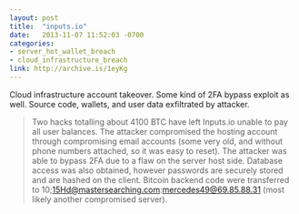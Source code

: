 ```yaml
---
layout: post
title:  "inputs.io"
date:   2013-11-07 11:52:03 -0700
categories:
- server_hot_wallet_breach
- cloud_infrastructure_breach
link: http://archive.is/1eyKg
---
```

Cloud infrastructure account takeover. Some kind of 2FA bypass exploit as well. Source code, wallets, and user data exfiltrated by attacker.

> Two hacks totalling about 4100 BTC have left Inputs.io unable to pay all user balances. The attacker compromised the hosting account through compromising email accounts (some very old, and without phone numbers attached, so it was easy to reset). The attacker was able to bypass 2FA due to a flaw on the server host side. Database access was also obtained, however passwords are securely stored and are hashed on the client. Bitcoin backend code were transferred to 10;15Hd@mastersearching.com:mercedes49@69.85.88.31 (most likely another compromised server).
